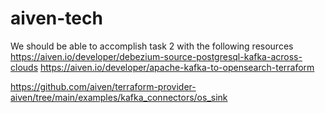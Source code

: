 # aiven-tech

We should be able to accomplish task 2 with the following resources
https://aiven.io/developer/debezium-source-postgresql-kafka-across-clouds
https://aiven.io/developer/apache-kafka-to-opensearch-terraform

https://github.com/aiven/terraform-provider-aiven/tree/main/examples/kafka_connectors/os_sink


